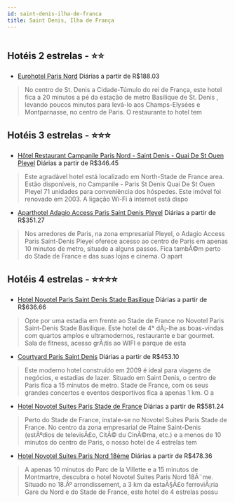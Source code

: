```yaml
---
id: saint-denis-ilha-de-franca
title: Saint Denis, Ilha de França
---
```


<center><img src="http://photos.hotelbeds.com/giata/33/332536/332536a_hb_a_001.jpg" alt="" /></center>


## Hotéis 2 estrelas - ⭐️⭐️

-    [Eurohotel Paris Nord](https://www.hurb.com/hoteis/saint-denis/eurohotel-paris-nord-JNP-JP096096?cmp=18055) Diárias a partir de R$188.03
   > No centro de St. Denis a Cidade-Túmulo do rei de França, este hotel fica a 20 minutos a pé da estação de metro  Basilique de St. Denis , levando poucos minutos para levá-lo aos Champs-Elysées e Montparnasse, no centro de Paris. O restaurante to hotel tem 

## Hotéis 3 estrelas - ⭐️⭐️⭐️

-    [Hôtel Restaurant Campanile Paris Nord - Saint Denis - Quai De St Ouen Pleyel](https://www.hurb.com/hoteis/saint-denis/hotel-restaurant-campanile-paris-nord-saint-denis-quai-de-st-ouen-pleyel-JNP-JP331586?cmp=18055) Diárias a partir de R$346.45
   > Este agradável hotel está localizado em North-Stade de France area. Estão disponíveis, no Campanile - Paris St Denis Quai De St Ouen Pleyel 71 unidades para conveniência dos hóspedes. Este imóvel foi renovado em 2003. A ligação Wi-Fi à internet está dispo
-    [Aparthotel Adagio Access Paris Saint Denis Pleyel](https://www.hurb.com/hoteis/saint-denis/aparthotel-adagio-access-paris-saint-denis-pleyel-JNP-JP189725?cmp=18055) Diárias a partir de R$351.27
   > Nos arredores de Paris, na zona empresarial Pleyel, o Adagio Access Paris Saint-Denis Pleyel oferece acesso ao centro de Paris em apenas 10 minutos de metro, situado a alguns passos. Fica tambÃ©m perto do Stade de France e das suas lojas e cinema. O apart

## Hotéis 4 estrelas - ⭐️⭐️⭐️⭐️

-    [Hotel Novotel Paris Saint Denis Stade Basilique](https://www.hurb.com/hoteis/saint-denis/hotel-novotel-paris-saint-denis-stade-basilique-JNP-JP446168?cmp=18055) Diárias a partir de R$636.66
   > Opte por uma estadia em frente ao Stade de France no Novotel Paris Saint-Denis Stade Basilique. Este hotel de 4* dÃ¡-lhe as boas-vindas com quartos amplos e ultramodernos, restaurante e bar gourmet. Sala de fitness, acesso grÃ¡tis ao WIFI e parque de esta
-    [Courtyard Paris Saint Denis](https://www.hurb.com/hoteis/saint-denis/courtyard-paris-saint-denis-JNP-JP043497?cmp=18055) Diárias a partir de R$453.10
   > Este moderno hotel construído em 2009 é ideal para viagens de negócios, e estadias de lazer. Situado em Saint Denis, o centro de Paris fica a 15 minutos de metro. Stade de France, com os seus grandes concertos e eventos desportivos fica a apenas 1 km. O a
-    [Hotel Novotel Suites Paris Stade de France](https://www.hurb.com/hoteis/saint-denis/hotel-novotel-suites-paris-stade-de-france-JNP-JP044120?cmp=18055) Diárias a partir de R$581.24
   > Perto do Stade de France, instale-se no Novotel Suites Paris Stade de France. No centro da zona empresarial de Plaine Saint-Denis (estÃºdios de televisÃ£o, CitÃ© du CinÃ©ma, etc.) e a menos de 10 minutos do centro de Paris, o nosso hotel de 4 estrelas tem
-    [Hotel Novotel Suites Paris Nord 18ème](https://www.hurb.com/hoteis/saint-denis/hotel-novotel-suites-paris-nord-18eme-JNP-JP044126?cmp=18055) Diárias a partir de R$478.36
   > A apenas 10 minutos do Parc de la Villette e a 15 minutos de Montmartre, descubra o hotel Novotel Suites Paris Nord 18Ã¨me. Situado no 18.Âº arrondissement, a 3 km da estaÃ§Ã£o ferroviÃ¡ria Gare du Nord e do Stade de France, este hotel de 4 estrelas possu
